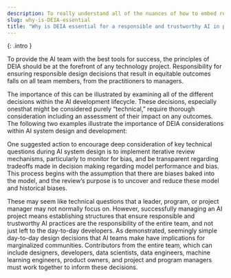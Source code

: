 ```yaml
---
description: To really understand all of the nuances of how to embed responsibility into AI systems, there is a lot of theory as to how it relates to ethics, bias and fairness, transparency and explainability, privacy and more. The challenge with all of these topics is that the space is learning by trial, thus there are no perfect answers or approaches yet. 
slug: why-is-DEIA-essential
title: "Why is DEIA essential for a responsible and trustworthy AI in practice?"
---
```


<!-- As discussed, a responsible and trustworthy AI practice must include interdisciplinary, diverse, and inclusive teams with different types of expertise (both technical and subject matter specific, including user or public-focused).  -->
{: .intro }

To provide the AI team with the best tools for success, the principles of DEIA should be at the forefront of any technology project. Responsibility for ensuring responsible design decisions that result in equitable outcomes falls on all team members, from the practitioners to managers. 

The importance of this can be illustrated by examining all of the different decisions within the AI development lifecycle. These decisions, especially onesthat might be considered purely “technical,” require thorough consideration including an assessment of their impact on any outcomes. The following two examples illustrate the importance of DEIA considerations within AI system design and development:

<!-- 1. **How to handle missing values in the training data?** It is well known that data sets used for AI often lack diverse representation or are overrepresented by 
certain demographics, which can lead to inequitable outcomes. One option is to filter the dataset to ensure it is more representative, but this could 
require disregarding some data which could reduce the overall dataset quality. An alternative is to collect new data targeting missing groups, but this 
comes with risks as well. How will you get the data? Will you pay for participation in the data collection in an ethical way? Are you now collecting even 
more sensitive data and if so what additional protections are needed?  -->
<!-- 
2. **Which metrics will be used to measure a model’s performance?** What an AI system uses to determine it actually is working is an essential decision. Diverse 
and inclusive AI teams could be better positioned to suggest metrics that will result in equitable outcomes and processes that are more broadly accessible. An example of metric selection gone wrong occurred when a health insurance company decided to target the most in-need patients with the goal of providing more coordinated care to both improve their health and reduce costs. Unfortunately, the metric used was “who spent the most on their health care” which, because white people are more likely to use the health care system, resulted in underestimating the health care needs of the sickest Black patients. Even using a “seemingly race-blind metric” can lead to biased outcomes. -->

One suggested action to encourage deep consideration of key technical questions during AI system design is to implement iterative review mechanisms, 
particularly to monitor for bias, and be transparent regarding tradeoffs made in decision making regarding model performance and bias. This process begins 
with the assumption that there are biases baked into the model, and the review’s purpose is to uncover and reduce these model and historical biases.

These may seem like technical questions that a leader, program, or project manager may not normally focus on. However, successfully managing an AI project 
means establishing structures that ensure  responsible and trustworthy AI practices are the responsibility of the entire team, and not just left to the 
day-to-day developers. As demonstrated, seemingly simple day-to-day design decisions that AI teams make have implications for marginalized communities. 
Contributors from the entire team, which can include designers, developers, data scientists, data engineers, machine learning engineers, product owners, 
and project and program managers  must work together to inform these decisions. 
